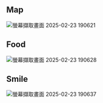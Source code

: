 ## Map
![螢幕擷取畫面 2025-02-23 190621](https://github.com/user-attachments/assets/6d2e3c0b-fac7-40ce-b7f1-3e0aae03a566)


## Food
![螢幕擷取畫面 2025-02-23 190628](https://github.com/user-attachments/assets/586b9242-bed9-4611-8cb8-b0d07ca3138c)


## Smile
![螢幕擷取畫面 2025-02-23 190637](https://github.com/user-attachments/assets/f5e240a2-5789-43d8-ad20-60009160ceb6)
